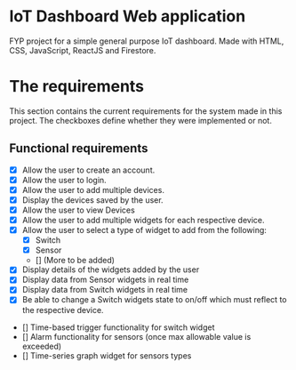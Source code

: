 # IoT Dashboard Web application

FYP project for a simple general purpose IoT dashboard. Made with HTML, CSS, JavaScript, ReactJS and Firestore.

# The requirements

This section contains the current requirements for the system made in this project. The checkboxes define whether they were implemented or not.

## Functional requirements

- [X] Allow the user to create an account.
- [X] Allow the user to login.
- [X] Allow the user to add multiple devices.
- [X] Display the devices saved by the user.
- [X] Allow the user to view Devices
- [X] Allow the user to add multiple widgets for each respective device.
- [X] Allow the user to select a type of widget to add from the following:
	- [X] Switch
	- [X] Sensor
	- [] (More to be added)
- [X] Display details of the widgets added by the user 
- [X] Display data from Sensor widgets in real time
- [X] Display data from Switch widgets in real time
- [X] Be able to change a Switch widgets state to on/off which must reflect to the respective device.
- [] Time-based trigger functionality for switch widget
- [] Alarm functionality for sensors (once max allowable value is exceeded)
- [] Time-series graph widget for sensors types
